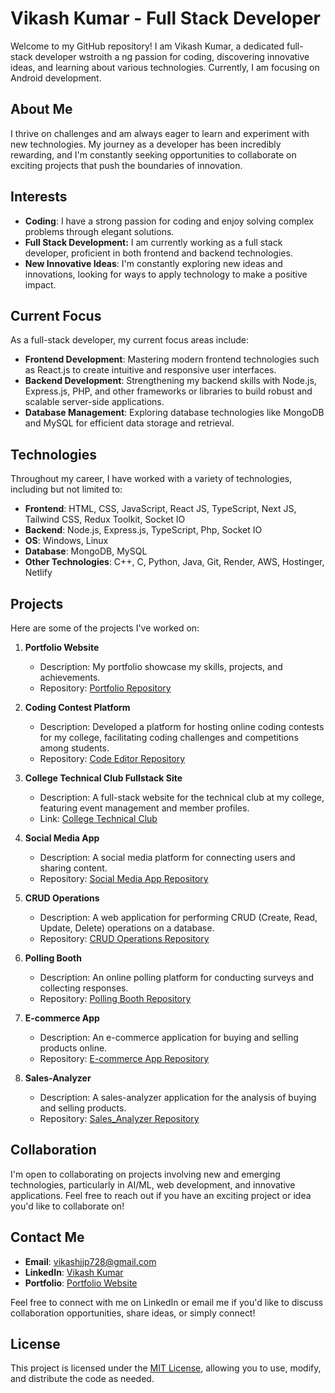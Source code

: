 <!--
-  👋 Hi, I’m Vikash kuamr 
- 👀 I’m interested in ...
- 🌱 I’m currently learning ...
- 💞️ I’m looking to collaborate on ...
- 📫 How to reach me ...
- 😄 Pronouns: ...
- ⚡ Fun fact: ... 
--->




# Vikash Kumar - Full Stack Developer

Welcome to my GitHub repository! I am Vikash Kumar, a dedicated full-stack developer wstroith a ng passion for coding, discovering innovative ideas, and learning about various technologies. Currently, I am focusing on Android development.

## About Me

I thrive on challenges and am always eager to learn and experiment with new technologies. My journey as a developer has been incredibly rewarding, and I'm constantly seeking opportunities to collaborate on exciting projects that push the boundaries of innovation.

## Interests

- **Coding**: I have a strong passion for coding and enjoy solving complex problems through elegant solutions.
- **Full Stack Development:** I am currently working as a full stack developer, proficient in both frontend and backend technologies.
- **New Innovative Ideas**: I'm constantly exploring new ideas and innovations, looking for ways to apply technology to make a positive impact.
 
## Current Focus

As a full-stack developer, my current focus areas include:

- **Frontend Development**: Mastering modern frontend technologies such as React.js to create intuitive and responsive user interfaces.
- **Backend Development**: Strengthening my backend skills with Node.js, Express.js, PHP, and other frameworks or libraries to build robust and scalable server-side applications.
- **Database Management**: Exploring database technologies like MongoDB and MySQL for efficient data storage and retrieval. 

## Technologies

Throughout my career, I have worked with a variety of technologies, including but not limited to:

- **Frontend**: HTML, CSS, JavaScript, React JS, TypeScript, Next JS, Tailwind CSS, Redux Toolkit, Socket IO 
- **Backend**: Node.js, Express.js, TypeScript, Php, Socket IO
- **OS**: Windows, Linux
- **Database**: MongoDB, MySQL
- **Other Technologies**: C++, C, Python, Java, Git, Render, AWS, Hostinger, Netlify

## Projects

Here are some of the projects I've worked on:

1. **Portfolio Website**
   - Description: My portfolio showcase my skills, projects, and achievements.
   - Repository: [Portfolio Repository](https://github.com/vikashkrdeveloper/portfolio.github.io.git)

2. **Coding Contest Platform**
   - Description: Developed a platform for hosting online coding contests for my college, facilitating coding challenges and competitions among students.
   - Repository: [Code Editor Repository](https://github.com/vikashkrdeveloper/Online-Test-Website-1.1.git)

3. **College Technical Club Fullstack Site**
   - Description: A full-stack website for the technical club at my college, featuring event management and member profiles.
   - Link: [College Technical Club](https://techkshitiz.onrender.com)

4. **Social Media App**
   - Description: A social media platform for connecting users and sharing content.
   - Repository: [Social Media App Repository](https://github.com/vikashkrdeveloper/algocoretech.socialmedia.mern.project.git)

5. **CRUD Operations**
   - Description: A web application for performing CRUD (Create, Read, Update, Delete) operations on a database.
   - Repository: [CRUD Operations Repository](https://github.com/vikashkrdeveloper/curdoperation.git)

6. **Polling Booth**
   - Description: An online polling platform for conducting surveys and collecting responses.
   - Repository: [Polling Booth Repository](https://github.com/vikashkrdeveloper/PollingBoothTwo.git)

7. **E-commerce App**
   - Description: An e-commerce application for buying and selling products online.
   - Repository: [E-commerce App Repository](https://github.com/vikashkrdeveloper/fullstack-ecommerceapp-algocoretech.git)

8. **Sales-Analyzer**
   - Description: A sales-analyzer application for the analysis of buying and selling products.
   - Repository: [Sales_Analyzer Repository](https://github.com/vikashkrdeveloper/Sales-Analyzer.git)

## Collaboration

I'm open to collaborating on projects involving new and emerging technologies, particularly in AI/ML, web development, and innovative applications. Feel free to reach out if you have an exciting project or idea you'd like to collaborate on!

## Contact Me

- **Email**: vikashjjp728@gmail.com
- **LinkedIn**: [Vikash Kumar](https://www.linkedin.com/in/vikash-kumar-8467b0253/)
- **Portfolio**: [Portfolio Website](https://vikashkrdeveloper.me)

Feel free to connect with me on LinkedIn or email me if you'd like to discuss collaboration opportunities, share ideas, or simply connect!

## License

This project is licensed under the [MIT License](LICENSE), allowing you to use, modify, and distribute the code as needed.

<!---
vikashkrdeveloper/vikashkrdeveloper is a ✨ special ✨ repository because its `README.md` (this file) appears on your GitHub profile.
You can click the Preview link to take a look at your changes.
--->
